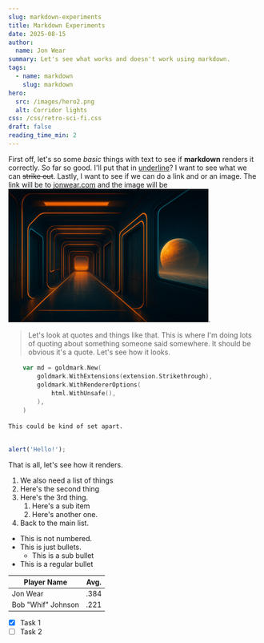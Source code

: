 ```yaml
---
slug: markdown-experiments
title: Markdown Experiments
date: 2025-08-15
author:
  name: Jon Wear
summary: Let's see what works and doesn't work using markdown.
tags:
  - name: markdown
    slug: markdown
hero:
  src: /images/hero2.png
  alt: Corridor lights
css: /css/retro-sci-fi.css
draft: false
reading_time_min: 2
---
```


First off, let's so some *basic* things with text to see if **markdown** renders it correctly.  So far so good.  I'll put that in <u>underline</u>? I want to see what we can ~~strike out~~.  Lastly, I want to see if we can do a link and or an image.  The link will be to [jonwear.com](https://jonwear.com) and the image will be <img src="/images/hero2.png" alt="hero image" width="400">.

> Let's look at quotes and things like that.  This is where I'm doing lots of quoting about something someone said somewhere.  It should be obvious it's a quote.  Let's see how it looks.

```go
    var md = goldmark.New(
        goldmark.WithExtensions(extension.Strikethrough),
        goldmark.WithRendererOptions(
            html.WithUnsafe(),
        ),
    )
```

`This could be kind of set apart.`

```js

alert('Hello!');

```

That is all, let's see how it renders.

1. We also need a list of things
1. Here's the second thing
1. Here's the 3rd thing.
    1. Here's a sub item
    1. Here's another one.
1. Back to the main list.

* This is not numbered.
* This is just bullets.
    * This is a sub bullet
* This is a regular bullet

| Player Name| Avg. |
|----------|----------|
| Jon Wear    | .384     |
| Bob "Whif" Johnson    | .221     |


- [x] Task 1
- [ ] Task 2